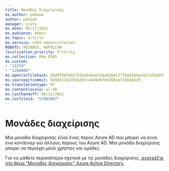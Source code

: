 ```yaml
---
title: Μονάδες διαχείρισης
ms.author: pebaum
author: pebaum
manager: scotv
ms.date: 05/17/2021
ms.audience: Admin
ms.topic: article
ms.service: o365-administration
ROBOTS: NOINDEX, NOFOLLOW
localization_priority: Priority
ms.collection: Adm_O365
ms.custom:
- "11254"
- "1200008"
ms.openlocfilehash: 58d9f507b427556e5dee6156a838417778a8104acb5c43da659749fb738bd6eb
ms.sourcegitcommit: 920051182781bd97ce4d4d6fbd268cb37b84d239
ms.translationtype: MT
ms.contentlocale: el-GR
ms.lasthandoff: 08/11/2021
ms.locfileid: "57882887"
---
```

# <a name="administrative-units"></a>Μονάδες διαχείρισης

Μια μονάδα διαχείρισης είναι ένας πόρος Azure AD που μπορεί να είναι ένα κοντέινερ για άλλους πόρους του Azure AD. Μια μονάδα διαχείρισης μπορεί να περιέχει μόνο χρήστες και ομάδες.

Για να μάθετε περισσότερα σχετικά με τις μονάδες διαχείρισης, [ανατρέξτε στο θέμα "Μονάδες διαχείρισης" Azure Active Directory.](https://docs.microsoft.com/azure/active-directory/roles/administrative-units)